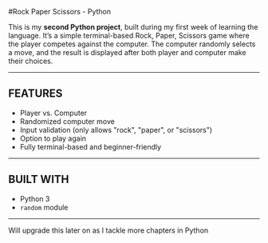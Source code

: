#Rock Paper Scissors - Python

This is my **second Python project**, built during my first week of learning the language. It’s a simple terminal-based Rock, Paper, Scissors game where the player competes against the computer. The computer randomly selects a move, and the result is displayed after both player and computer make their choices.

---------------------------------------------------------------------------------------------------------------------------------------------------------------------------------------------------------------

## FEATURES

- Player vs. Computer
- Randomized computer move
- Input validation (only allows "rock", "paper", or "scissors")
- Option to play again
- Fully terminal-based and beginner-friendly

---------------------------------------------------------------------------------------------------------------------------------------------------------------------------------------------------------------

## BUILT WITH

- Python 3
- `random` module

---------------------------------------------------------------------------------------------------------------------------------------------------------------------------------------------------------------

Will upgrade this later on as I tackle more chapters in Python
